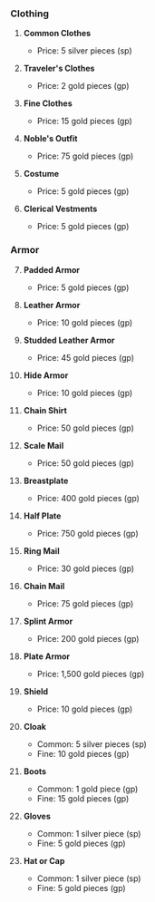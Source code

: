 ### Clothing

1. **Common Clothes**
   - Price: 5 silver pieces (sp)

2. **Traveler's Clothes**
   - Price: 2 gold pieces (gp)

3. **Fine Clothes**
   - Price: 15 gold pieces (gp)

4. **Noble's Outfit**
   - Price: 75 gold pieces (gp)

5. **Costume**
   - Price: 5 gold pieces (gp)

6. **Clerical Vestments**
   - Price: 5 gold pieces (gp)

### Armor

7. **Padded Armor**
   - Price: 5 gold pieces (gp)

8. **Leather Armor**
   - Price: 10 gold pieces (gp)

9. **Studded Leather Armor**
   - Price: 45 gold pieces (gp)

10. **Hide Armor**
    - Price: 10 gold pieces (gp)

11. **Chain Shirt**
    - Price: 50 gold pieces (gp)

12. **Scale Mail**
    - Price: 50 gold pieces (gp)

13. **Breastplate**
    - Price: 400 gold pieces (gp)

14. **Half Plate**
    - Price: 750 gold pieces (gp)

15. **Ring Mail**
    - Price: 30 gold pieces (gp)

16. **Chain Mail**
    - Price: 75 gold pieces (gp)

17. **Splint Armor**
    - Price: 200 gold pieces (gp)

18. **Plate Armor**
    - Price: 1,500 gold pieces (gp)

19. **Shield**
    - Price: 10 gold pieces (gp)


20. **Cloak**
    - Common: 5 silver pieces (sp)
    - Fine: 10 gold pieces (gp)

21. **Boots**
    - Common: 1 gold piece (gp)
    - Fine: 15 gold pieces (gp)

22. **Gloves**
    - Common: 1 silver piece (sp)
    - Fine: 5 gold pieces (gp)

23. **Hat or Cap**
    - Common: 1 silver piece (sp)
    - Fine: 5 gold pieces (gp)
